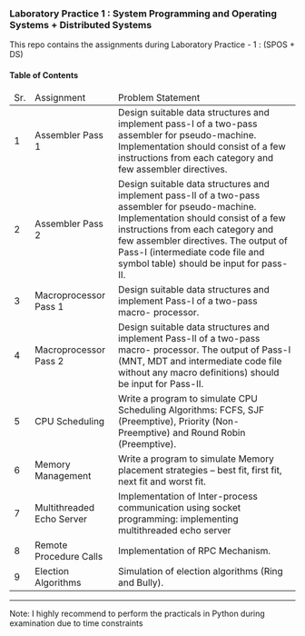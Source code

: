 ### Laboratory Practice 1 : System Programming and Operating Systems + Distributed Systems

This repo contains the assignments during Laboratory Practice - 1 : (SPOS + DS) 

#### Table of Contents

<table>
<thead>
<tr>
<td>Sr.</td>
<td>Assignment</td>
<td>Problem Statement</td>
<tr>
</thead>

<tr>
<td>1</td>
<td>Assembler Pass 1</td>
<td>
Design  suitable  data  structures  and  implement  pass-I  of  a  two-pass assembler  for  pseudo-machine.  Implementation  should  consist  of a few instructions from each category and few assembler directives.
</td>
</tr>

<tr>
<td>2</td>
<td>Assembler Pass 2</td>
<td>
Design  suitable  data  structures  and  implement  pass-II  of  a two-pass assembler for pseudo-machine. Implementation should 
consist  of  a  few  instructions  from  each  category  and  few assembler directives.  The  output  of  Pass-I  (intermediate  code  file  and  symbol table) should be input for pass-II. 
</td>
</tr>

<tr>
<td>3</td>
<td>Macroprocessor Pass 1</td>
<td>
Design  suitable  data  structures  and  implement  Pass-I  of  a two-pass  macro-  processor.
</td>
</tr>

<tr>
<td>4</td>
<td>Macroprocessor Pass 2</td>
<td>
Design  suitable  data  structures  and  implement  Pass-II  of  a two-pass  macro-  processor.  The  output  of  Pass-I  (MNT,  MDT  and 
intermediate  code  file  without  any  macro  definitions)  should  be  input 
for Pass-II.
</td>
</tr>

<tr>
<td>5</td>
<td>CPU Scheduling</td>
<td>
Write  a  program  to  simulate  CPU  Scheduling Algorithms:  FCFS,  SJF 
(Preemptive), Priority (Non-Preemptive) and Round Robin (Preemptive). 
</td>
</tr>

<tr>
<td>6</td>
<td>Memory Management</td>
<td>
Write a program to simulate Memory placement strategies – best fit, first fit, next fit and worst fit.
</td>
</tr>

<tr>
<td>7</td>
<td>Multithreaded Echo Server</td>
<td>
Implementation of Inter-process communication using socket programming: implementing multithreaded echo server
</td>
</tr>

<tr>
<td>8</td>
<td>Remote Procedure Calls</td>
<td>
Implementation of RPC Mechanism.
</td>
</tr>

<tr>
<td>9</td>
<td>Election Algorithms</td>
<td>
Simulation of election algorithms (Ring and Bully).
</td>
</tr>


</table>



--- 
Note:
I highly recommend to perform the practicals in Python during examination due to time constraints
